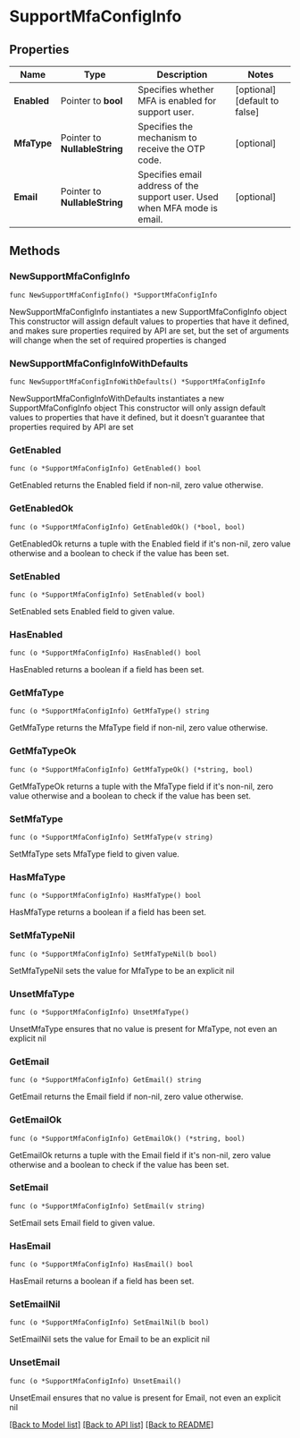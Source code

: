 # SupportMfaConfigInfo

## Properties

Name | Type | Description | Notes
------------ | ------------- | ------------- | -------------
**Enabled** | Pointer to **bool** | Specifies whether MFA is enabled for support user. | [optional] [default to false]
**MfaType** | Pointer to **NullableString** | Specifies the mechanism to receive the OTP code. | [optional] 
**Email** | Pointer to **NullableString** | Specifies email address of the support user. Used when MFA mode is email. | [optional] 

## Methods

### NewSupportMfaConfigInfo

`func NewSupportMfaConfigInfo() *SupportMfaConfigInfo`

NewSupportMfaConfigInfo instantiates a new SupportMfaConfigInfo object
This constructor will assign default values to properties that have it defined,
and makes sure properties required by API are set, but the set of arguments
will change when the set of required properties is changed

### NewSupportMfaConfigInfoWithDefaults

`func NewSupportMfaConfigInfoWithDefaults() *SupportMfaConfigInfo`

NewSupportMfaConfigInfoWithDefaults instantiates a new SupportMfaConfigInfo object
This constructor will only assign default values to properties that have it defined,
but it doesn't guarantee that properties required by API are set

### GetEnabled

`func (o *SupportMfaConfigInfo) GetEnabled() bool`

GetEnabled returns the Enabled field if non-nil, zero value otherwise.

### GetEnabledOk

`func (o *SupportMfaConfigInfo) GetEnabledOk() (*bool, bool)`

GetEnabledOk returns a tuple with the Enabled field if it's non-nil, zero value otherwise
and a boolean to check if the value has been set.

### SetEnabled

`func (o *SupportMfaConfigInfo) SetEnabled(v bool)`

SetEnabled sets Enabled field to given value.

### HasEnabled

`func (o *SupportMfaConfigInfo) HasEnabled() bool`

HasEnabled returns a boolean if a field has been set.

### GetMfaType

`func (o *SupportMfaConfigInfo) GetMfaType() string`

GetMfaType returns the MfaType field if non-nil, zero value otherwise.

### GetMfaTypeOk

`func (o *SupportMfaConfigInfo) GetMfaTypeOk() (*string, bool)`

GetMfaTypeOk returns a tuple with the MfaType field if it's non-nil, zero value otherwise
and a boolean to check if the value has been set.

### SetMfaType

`func (o *SupportMfaConfigInfo) SetMfaType(v string)`

SetMfaType sets MfaType field to given value.

### HasMfaType

`func (o *SupportMfaConfigInfo) HasMfaType() bool`

HasMfaType returns a boolean if a field has been set.

### SetMfaTypeNil

`func (o *SupportMfaConfigInfo) SetMfaTypeNil(b bool)`

 SetMfaTypeNil sets the value for MfaType to be an explicit nil

### UnsetMfaType
`func (o *SupportMfaConfigInfo) UnsetMfaType()`

UnsetMfaType ensures that no value is present for MfaType, not even an explicit nil
### GetEmail

`func (o *SupportMfaConfigInfo) GetEmail() string`

GetEmail returns the Email field if non-nil, zero value otherwise.

### GetEmailOk

`func (o *SupportMfaConfigInfo) GetEmailOk() (*string, bool)`

GetEmailOk returns a tuple with the Email field if it's non-nil, zero value otherwise
and a boolean to check if the value has been set.

### SetEmail

`func (o *SupportMfaConfigInfo) SetEmail(v string)`

SetEmail sets Email field to given value.

### HasEmail

`func (o *SupportMfaConfigInfo) HasEmail() bool`

HasEmail returns a boolean if a field has been set.

### SetEmailNil

`func (o *SupportMfaConfigInfo) SetEmailNil(b bool)`

 SetEmailNil sets the value for Email to be an explicit nil

### UnsetEmail
`func (o *SupportMfaConfigInfo) UnsetEmail()`

UnsetEmail ensures that no value is present for Email, not even an explicit nil

[[Back to Model list]](../README.md#documentation-for-models) [[Back to API list]](../README.md#documentation-for-api-endpoints) [[Back to README]](../README.md)


